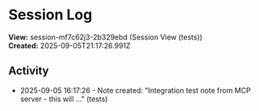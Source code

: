 # Session Log

**View:** session-mf7c62j3-2b329ebd (Session View (tests))  
**Created:** 2025-09-05T21:17:26.991Z

## Activity

<!-- Activity entries will be added here as notes are created -->
- 2025-09-05 16:17:26 - Note created: "Integration test note from MCP server - this will ..." (tests)

